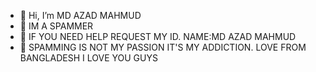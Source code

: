 - 👋 Hi, I’m MD AZAD MAHMUD
- 👀 IM A SPAMMER
- 🌱 IF YOU NEED HELP REQUEST MY ID. NAME:MD AZAD MAHMUD
- 💞️ SPAMMING IS NOT MY PASSION IT'S MY ADDICTION.
LOVE FROM BANGLADESH 
I LOVE YOU GUYS

